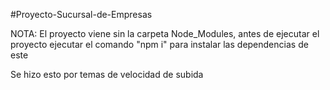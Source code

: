 #Proyecto-Sucursal-de-Empresas

NOTA: El proyecto viene sin la carpeta Node_Modules, antes de ejecutar el proyecto ejecutar el comando "npm i" para instalar las dependencias de este

Se hizo esto por temas de velocidad de subida
